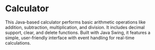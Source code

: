 # Calculator
This Java-based calculator performs basic arithmetic operations like addition, subtraction, multiplication, and division. It includes decimal support, clear, and delete functions. Built with Java Swing, it features a simple, user-friendly interface with event handling for real-time calculations.
